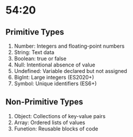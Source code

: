 # 54:20


## Primitive Types

1. Number: Integers and floating-point numbers
2. String: Text data
3. Boolean: true or false
4. Null: Intentional absence of value
5. Undefined: Variable declared but not assigned
6. BigInt: Large integers (ES2020+)
7. Symbol: Unique identifiers (ES6+)

## Non-Primitive Types

1. Object: Collections of key-value pairs
2. Array: Ordered lists of values
3. Funetion: Reusable blocks of code
